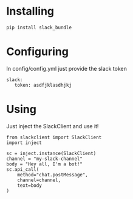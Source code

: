 # Installing
```
pip install slack_bundle
```

# Configuring
In config/config.yml just provide the slack token
```
slack:
   token: asdfjklasdhjkj
```

# Using
Just inject the SlackClient and use it!

```
from slackclient import SlackClient
import inject

sc = inject.instance(SlackClient)
channel = "my-slack-channel"
body = "Hey all, I'm a bot!"
sc.api_call(
    method="chat.postMessage",
    channel=channel,
    text=body
)

```


